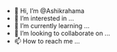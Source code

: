 - 👋 Hi, I’m @Ashikrahama
- 👀 I’m interested in ...
- 🌱 I’m currently learning ...
- 💞️ I’m looking to collaborate on ...
- 📫 How to reach me ...

<!---
Ashikrahama/Ashikrahama is a ✨ special ✨ repository because its `README.md` (this file) appears on your GitHub profile.
You can click the Preview link to take a look at your changes.
--->

